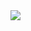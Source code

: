 <div style={{display: "flex", justifyContent: "center">
<img src="https://user-images.githubusercontent.com/64788904/201541120-a58a5490-d380-44b7-84e9-57228ed29600.svg" />

</div>

